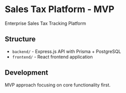 # Sales Tax Platform - MVP
Enterprise Sales Tax Tracking Platform

## Structure
- `backend/` - Express.js API with Prisma + PostgreSQL
- `frontend/` - React frontend application

## Development
MVP approach focusing on core functionality first.